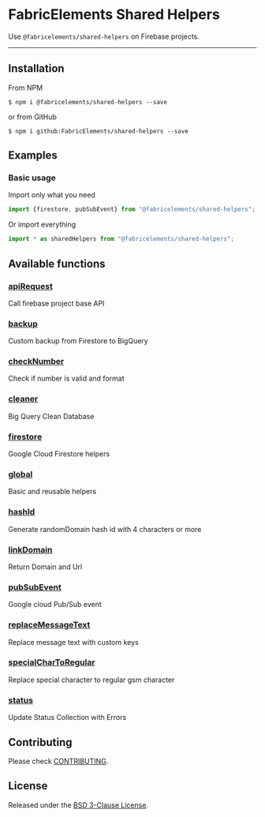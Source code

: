 # FabricElements Shared Helpers
Use `@fabricelements/shared-helpers` on Firebase projects.

------
## Installation
From NPM
```shell
$ npm i @fabricelements/shared-helpers --save
```
or from GitHub
```shell
$ npm i github:FabricElements/shared-helpers --save
```
## Examples
### Basic usage
Import only what you need
```js
import {firestore, pubSubEvent} from "@fabricelements/shared-helpers";
```
Or import everything
```js
import * as sharedHelpers from "@fabricelements/shared-helpers";
```
## Available functions

### [apiRequest](src/api-request.ts)
Call firebase project base API

### [backup](src/backup.ts)
Custom backup from Firestore to BigQuery

### [checkNumber](src/check-number.ts)
Check if number is valid and format

### [cleaner](src/cleaner.ts)
Big Query Clean Database

### [firestore](src/firestore.ts)
Google Cloud Firestore helpers

### [global](src/global.ts)
Basic and reusable helpers

### [hashId](src/hash-id.ts)
Generate randomDomain hash id with 4 characters or more

### [linkDomain](src/link-domain.ts)
Return Domain and Url

### [pubSubEvent](src/pubsub-event.ts)
Google cloud Pub/Sub event

### [replaceMessageText](src/replace-message-text.ts)
Replace message text with custom keys

### [specialCharToRegular](src/special-char-to-regular.ts)
Replace special character to regular gsm character

### [status](src/status.ts)
Update Status Collection with Errors

## Contributing

Please check [CONTRIBUTING](CONTRIBUTING.md).

## License

Released under the [BSD 3-Clause License](LICENSE.md).
